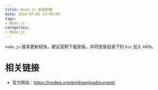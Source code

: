 ```yaml
---
title: Node.js 安装配置
date: 2016-07-03 13:00:00
tags:
- Node.js
categories:
- Node.js
---
```


`node.js` 版本更新较快，建议官网下载安装，并将安装目录下的 `bin` 加入 `PATH`。

<!--more-->

# 相关链接

* 官方网站：https://nodejs.org/en/download/current/  
